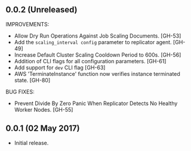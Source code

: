 ## 0.0.2 (Unreleased)

IMPROVEMENTS:

* Allow Dry Run Operations Against Job Scaling Documents. [GH-53]
* Add the `scaling_interval config` parameter to replicator agent. [GH-49]
* Increase Default Cluster Scaling Cooldown Period to 600s. [GH-56]
* Addition of CLI flags for all configuration parameters. [GH-61]
* Add support for `dev` CLI flag [GH-63]
* AWS 'TerminateInstance' function now verifies instance terminated state. [GH-80]

BUG FIXES:

* Prevent Divide By Zero Panic When Replicator Detects No Healthy Worker Nodes. [GH-55]

## 0.0.1 (02 May 2017)

- Initial release.
